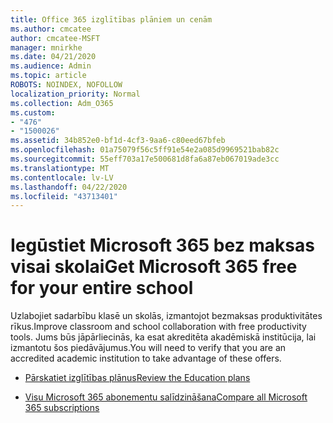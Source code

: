 ```yaml
---
title: Office 365 izglītības plāniem un cenām
ms.author: cmcatee
author: cmcatee-MSFT
manager: mnirkhe
ms.date: 04/21/2020
ms.audience: Admin
ms.topic: article
ROBOTS: NOINDEX, NOFOLLOW
localization_priority: Normal
ms.collection: Adm_O365
ms.custom:
- "476"
- "1500026"
ms.assetid: 34b852e0-bf1d-4cf3-9aa6-c80eed67bfeb
ms.openlocfilehash: 01a75079f56c5ff91e54e2a085d9969521bab82c
ms.sourcegitcommit: 55eff703a17e500681d8fa6a87eb067019ade3cc
ms.translationtype: MT
ms.contentlocale: lv-LV
ms.lasthandoff: 04/22/2020
ms.locfileid: "43713401"
---
```

# <a name="get-microsoft-365-free-for-your-entire-school"></a><span data-ttu-id="206c0-102">Iegūstiet Microsoft 365 bez maksas visai skolai</span><span class="sxs-lookup"><span data-stu-id="206c0-102">Get Microsoft 365 free for your entire school</span></span>

<span data-ttu-id="206c0-103">Uzlabojiet sadarbību klasē un skolās, izmantojot bezmaksas produktivitātes rīkus.</span><span class="sxs-lookup"><span data-stu-id="206c0-103">Improve classroom and school collaboration with free productivity tools.</span></span> <span data-ttu-id="206c0-104">Jums būs jāpārliecinās, ka esat akreditēta akadēmiskā institūcija, lai izmantotu šos piedāvājumus.</span><span class="sxs-lookup"><span data-stu-id="206c0-104">You will need to verify that you are an accredited academic institution to take advantage of these offers.</span></span>
  
- [<span data-ttu-id="206c0-105">Pārskatiet izglītības plānus</span><span class="sxs-lookup"><span data-stu-id="206c0-105">Review the Education plans</span></span>](https://products.office.com/academic/compare-office-365-education-plans)

- [<span data-ttu-id="206c0-106">Visu Microsoft 365 abonementu salīdzināšana</span><span class="sxs-lookup"><span data-stu-id="206c0-106">Compare all Microsoft 365 subscriptions</span></span>](https://products.office.com/business/compare-more-office-365-for-business-plans)